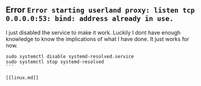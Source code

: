 
## Error `Error starting userland proxy: listen tcp 0.0.0.0:53: bind: address already in use.`

I just disabled the service to make it work.  Luckily I dont have enough knowledge to know the implications of what I have done.  It just works for now.

````
sudo systemctl disable systemd-resolved.service
sudo systemctl stop systemd-resolved
```

[[linux.md]]
